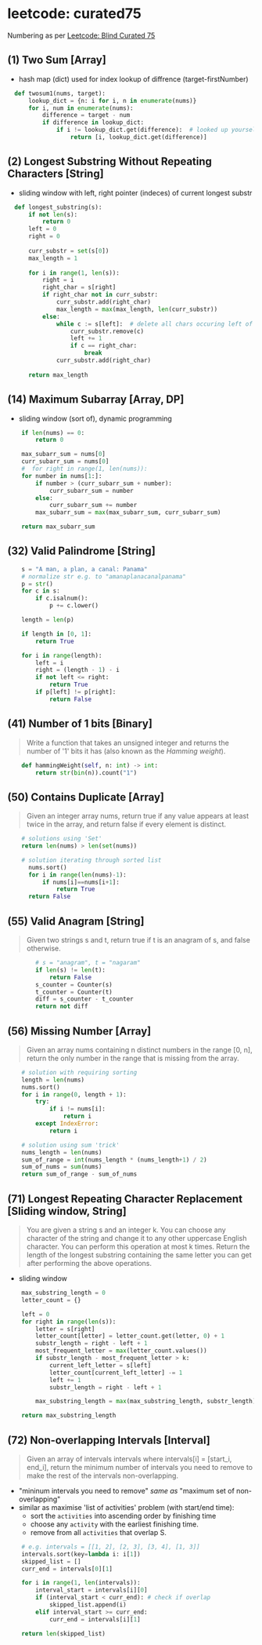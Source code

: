 # leetcode: curated75

Numbering as per [Leetcode: Blind Curated 75](https://leetcode.com/list/xoqag3yj/)

## (1) Two Sum [Array]

* hash map (dict) used for index lookup of diffrence (target-firstNumber)

```python
  def twosum1(nums, target):
      lookup_dict = {n: i for i, n in enumerate(nums)}
      for i, num in enumerate(nums):
          difference = target - num
          if difference in lookup_dict:
              if i != lookup_dict.get(difference):  # looked up yourself?
                  return [i, lookup_dict.get(difference)]
  ```

## (2) Longest Substring Without Repeating Characters [String]

* sliding window with left, right pointer (indeces) of current longest substr

```python
  def longest_substring(s):
      if not len(s):
          return 0
      left = 0
      right = 0
  
      curr_substr = set(s[0])
      max_length = 1
  
      for i in range(1, len(s)):
          right = i
          right_char = s[right]
          if right_char not in curr_substr:
              curr_substr.add(right_char)
              max_length = max(max_length, len(curr_substr))
          else:
              while c := s[left]:  # delete all chars occuring left of found duplicate
                  curr_substr.remove(c)
                  left += 1
                  if c == right_char:
                      break
              curr_substr.add(right_char)
  
      return max_length
  ```

## (14) Maximum Subarray [Array, DP]

* sliding window (sort of), dynamic programming

```python
    if len(nums) == 0:
        return 0

    max_subarr_sum = nums[0]
    curr_subarr_sum = nums[0]
    #  for right in range(1, len(nums)):
    for number in nums[1:]:
        if number > (curr_subarr_sum + number):
            curr_subarr_sum = number
        else:
            curr_subarr_sum += number
        max_subarr_sum = max(max_subarr_sum, curr_subarr_sum)

    return max_subarr_sum
```

## (32) Valid Palindrome [String]

```python
    s = "A man, a plan, a canal: Panama"
    # normalize str e.g. to "amanaplanacanalpanama"
    p = str()
    for c in s:
        if c.isalnum():
            p += c.lower()

    length = len(p)

    if length in [0, 1]:
        return True

    for i in range(length):
        left = i
        right = (length - 1) - i
        if not left <= right:
            return True
        if p[left] != p[right]:
            return False
```

## (41) Number of 1 bits [Binary]

> Write a function that takes an unsigned integer and returns the
> number of '1' bits it has (also known as the _Hamming weight_).

```python
    def hammingWeight(self, n: int) -> int:
        return str(bin(n)).count("1")
```

## (50) Contains Duplicate [Array]

> Given an integer array nums, return true if any value appears
> at least twice in the array, and return false if every element is distinct.

```python
    # solutions using 'Set'
    return len(nums) > len(set(nums))

    # solution iterating through sorted list
      nums.sort()
      for i in range(len(nums)-1):
          if nums[i]==nums[i+1]:
              return True
      return False
```

## (55) Valid Anagram [String]

> Given two strings s and t, return true
> if t is an anagram of s, and false otherwise.

```python
        # s = "anagram", t = "nagaram" 
        if len(s) != len(t):
            return False
        s_counter = Counter(s)
        t_counter = Counter(t)
        diff = s_counter - t_counter
        return not diff
```

## (56) Missing Number [Array]

> Given an array nums containing n distinct numbers in the range [0, n],
> return the only number in the range that is missing from the array.

```python
    # solution with requiring sorting
    length = len(nums)
    nums.sort()
    for i in range(0, length + 1):
        try:
            if i != nums[i]:
                return i
        except IndexError:
            return i

    # solution using sum 'trick'
    nums_length = len(nums)
    sum_of_range = int(nums_length * (nums_length+1) / 2)
    sum_of_nums = sum(nums)
    return sum_of_range - sum_of_nums
```

## (71) Longest Repeating Character Replacement [Sliding window, String]

> You are given a string s and an integer k. You can choose any character
> of the string and change it to any other uppercase English character.
> You can perform this operation at most k times. Return the length of the longest
> substring containing the same letter you can get after performing the above operations.

* sliding window

```python
    max_substring_length = 0
    letter_count = {}

    left = 0
    for right in range(len(s)):
        letter = s[right]
        letter_count[letter] = letter_count.get(letter, 0) + 1
        substr_length = right - left + 1
        most_frequent_letter = max(letter_count.values())
        if substr_length - most_frequent_letter > k:
            current_left_letter = s[left]
            letter_count[current_left_letter] -= 1
            left += 1
            substr_length = right - left + 1

        max_substring_length = max(max_substring_length, substr_length)

    return max_substring_length
```

## (72) Non-overlapping Intervals [Interval]

> Given an array of intervals intervals where intervals[i] = [start\_i, end\_i], return
> the minimum number of intervals you need to remove to make the rest of the intervals non-overlapping.

* "mininum intervals you need to remove" _same as_  "maximum set of non-overlapping"
* similar as maximise 'list of activities' problem (with start/end time):
  * sort the `activities` into ascending order by finishing time
  * choose any `activity` with the earliest finishing time.
  * remove from all `activities` that overlap S.

```python
    # e.g. intervals = [[1, 2], [2, 3], [3, 4], [1, 3]]
    intervals.sort(key=lambda i: i[1])
    skipped_list = []
    curr_end = intervals[0][1]

    for i in range(1, len(intervals)):
        interval_start = intervals[i][0]
        if (interval_start < curr_end): # check if overlap
            skipped_list.append(i)
        elif interval_start >= curr_end:
            curr_end = intervals[i][1]

    return len(skipped_list)
```
